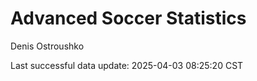 # Advanced Soccer Statistics
Denis Ostroushko

<!-- gfm -->

Last successful data update: 2025-04-03 08:25:20 CST
